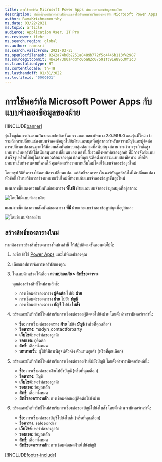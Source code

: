 ```yaml
---
title: การใช้พอร์ทัล Microsoft Power Apps กับแบบจำลองข้อมูลของฝ่าย
description: หัวข้อนี้จะอธิบายการเปลี่ยนแปลงไปยังบทบาทเว็บของพอร์ทัล Microsoft Power Apps เนื่องจากแบบจำลองข้อมูลฝ่ายในการรวมแบบสองทิศทาง
author: RamaKrishnamoorthy
ms.date: 03/22/2021
ms.topic: article
audience: Application User, IT Pro
ms.reviewer: tfehr
ms.search.region: global
ms.author: ramasri
ms.search.validFrom: 2021-03-22
ms.openlocfilehash: 8242a74b8b2251a8489b772f5c4746b113fe2987
ms.sourcegitcommit: 4be1473b0a4ddfc0ba82c07591f391e89538f1c3
ms.translationtype: HT
ms.contentlocale: th-TH
ms.lasthandoff: 01/31/2022
ms.locfileid: "8060931"
---
```

# <a name="using-microsoft-power-apps-portals-with-the-party-data-model"></a>การใช้พอร์ทัล Microsoft Power Apps กับแบบจำลองข้อมูลของฝ่าย

[!INCLUDE[banner](../../includes/banner.md)]



รุ่นโซลูชันการประสานกันของแอปพลิเคชันการรวมแบบสองทิศทาง 2.0.999.0 และรุ่นที่ใหม่กว่า รวมถึงการเปลี่ยนแปลงแบบจำลองข้อมูลไปยังฝ่ายและสมุดที่อยู่สากลสำหรับตารางบัญชีและผู้ติดต่อ การเปลี่ยนแปลงอนุญาตให้มีความสัมพันธ์แบบกลุ่มต่อกลุ่มที่สนับสนุนสถานการณ์ทางธุรกิจขั้นสูง บทบาทเว็บพอร์ทัลไม่สนับสนุนการเปลี่ยนแปลงเหล่านี้ ซึ่งรวมถึงพอร์ทัลของลูกค้า ที่มีการจัดส่งแบบสำเร็จรูปหรือที่มีอยู่ในสภาพแวดล้อมของคุณ ก่อนที่คุณจะติดตั้งการรวมแบบสองทิศทาง เพื่อให้บทบาทเว็บทำงานตามที่คาดไว้ คุณต้องสร้างบทบาทเว็บใหม่โดยใช้แบบจำลองข้อมูลใหม่ 

โดยสรุป วิธีที่ตารางโต้ตอบมีการเปลี่ยนแปลง แต่สิทธิ์ของตารางในพอร์ทัลลูกค้ายังไม่ได้เปลี่ยนแปลง หัวข้อนี้อธิบายวิธีการสร้างบทบาทเว็บใหม่ที่ทำงานกับแบบจำลองข้อมูลขั้นสูงใหม่

แผนภาพนี้แสดงความสัมพันธ์ของตาราง **ที่ไม่มี** ฝ่ายและแบบจำลองข้อมูลสมุดที่อยู่สากล:

   ![โดยไม่มีแบบจำลองฝ่าย](media/without-party-model.PNG)

แผนภาพนี้แสดงความสัมพันธ์ของตาราง **ที่มี** ฝ่ายและแบบจำลองข้อมูลสมุดที่อยู่สากล:

   ![โดยมีแบบจำลองฝ่าย](media/with-party-model.png)

## <a name="create-a-new-table-permission"></a>สร้างสิทธิ์ของตารางใหม่

หากต้องการสร้างสิทธิ์ของตารางใหม่เหล่านี้ ให้ปฏิบัติตามขั้นตอนต่อไปนี้:

1. ลงชื่อเข้าใช้ [Power Apps](https://make.powerapps.com) และไปที่แอปของคุณ
2. เลือกแอปการจัดการพอร์ทัลของคุณ
3. ในแถบด้านข้าง ให้เลือก **ความปลอดภัย > สิทธิ์ของตาราง**

    คุณต้องสร้างสิทธิ์ใหม่สามสิทธิ์:

    + การเชื่อมต่อของตาราง **ผู้ติดต่อ** ไปยัง **ฝ่าย**
    + การเชื่อมต่อของตาราง **ฝ่าย** ไปยัง **บัญชี**
    + การเชื่อมต่อของตาราง **บัญชี** ไปยัง **ใบสั่ง**

4. สร้างและบันทึกสิทธิ์ใหม่สำหรับการเชื่อมต่อของผู้ติดต่อไปยังฝ่าย โดยตั้งค่าพารามิเตอร์เหล่านี้:

    + **ขื่อ**: การเชื่อมต่อของตาราง **ฝ่าย** ไปยัง **บัญชี** (หรือที่คุณเลือก)
    + **ชื่อตาราง**: msdyn_contactforparty
    + **เว็บไซต์**: พอร์ทัลของลูกค้า
    + **ขอบเขต**: ผู้ติดต่อ
    + **สิทธิ์**: เลือกทั้งหมด
    + **บทบาทเว็บ**: ผู้ใช้ที่มีการพิสูจน์ตัวจริง ตัวแทนลูกค้า (หรือที่คุณเลือก)

5. สร้างและบันทึกสิทธิ์ใหม่สำหรับการเชื่อมต่อของฝ่ายไปยังบัญชี โดยตั้งค่าพารามิเตอร์เหล่านี้:

    + **ชื่อ**: การเชื่อมต่อของฝ่ายไปยังบัญชี (หรือที่คุณเลือก)
    + **ชื่อตาราง**: บัญชี
    + **เว็บไซต์**: พอร์ทัลของลูกค้า
    + **ขอบเขต**: ข้อมูลหลัก
    + **สิทธิ์**: เลือกทั้งหมด
    + **สิทธิ์ของตารางหลัก**: การเชื่อมต่อของผู้ติดต่อไปยังฝ่าย

6. สร้างและบันทึกสิทธิ์ใหม่สำหรับการเชื่อมต่อของบัญชีไปยังใบสั่ง โดยตั้งค่าพารามิเตอร์เหล่านี้:

    + **ชื่อ**: การเชื่อมต่อของบัญชีไปยังใบสั่ง (หรือที่คุณเลือก)
    + **ชื่อตาราง**: salesorder
    + **เว็บไซต์**: พอร์ทัลของลูกค้า
    + **ขอบเขต**: ข้อมูลหลัก
    + **สิทธิ์**: เลือกทั้งหมด
    + **สิทธิ์ของตารางหลัก**: การเชื่อมต่อของฝ่ายไปยังบัญชี

[!INCLUDE[footer-include](../../../../includes/footer-banner.md)]
